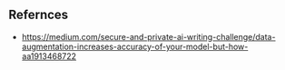## Refernces

* https://medium.com/secure-and-private-ai-writing-challenge/data-augmentation-increases-accuracy-of-your-model-but-how-aa1913468722
